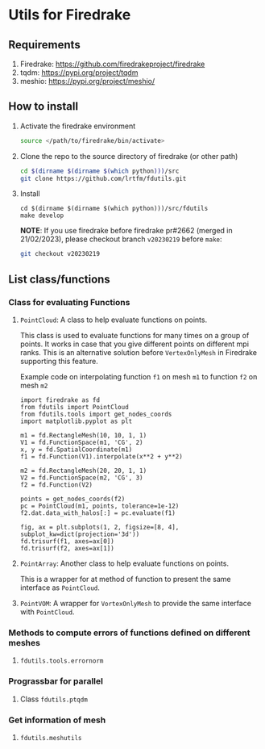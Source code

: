 # Utils for Firedrake

## Requirements 
1. Firedrake: https://github.com/firedrakeproject/firedrake 
2. tqdm: https://pypi.org/project/tqdm 
3. meshio: https://pypi.org/project/meshio/
<!--4. Gmsh: https://pypi.org/project/gmsh -->

## How to install

1. Activate the firedrake environment
    ```bash
    source </path/to/firedrake/bin/activate>
    ```

2. Clone the repo to the source directory of firedrake (or other path)
    ```bash
    cd $(dirname $(dirname $(which python)))/src
    git clone https://github.com/lrtfm/fdutils.git
    ```


3. Install
    ```
    cd $(dirname $(dirname $(which python)))/src/fdutils
    make develop
    ```
    
    __NOTE__: If you use firedrake before firedrake pr#2662 (merged in 21/02/2023), please checkout branch `v20230219` before `make`:
    
    ```bash
    git checkout v20230219
    ```
    
## List class/functions

### Class for evaluating Functions

1. `PointCloud`: A class to help evaluate functions on points.
    
    This class is used to evaluate functions for many times on 
    a group of points. It works in case that you give different points 
    on different mpi ranks. This is an alternative solution before
    `VertexOnlyMesh` in Firedrake supporting this feature.
    
    Example code on interpolating function `f1` on mesh `m1` to function `f2` on mesh `m2` 
    ```
    import firedrake as fd
    from fdutils import PointCloud
    from fdutils.tools import get_nodes_coords
    import matplotlib.pyplot as plt

    m1 = fd.RectangleMesh(10, 10, 1, 1)
    V1 = fd.FunctionSpace(m1, 'CG', 2)
    x, y = fd.SpatialCoordinate(m1)
    f1 = fd.Function(V1).interpolate(x**2 + y**2)

    m2 = fd.RectangleMesh(20, 20, 1, 1)
    V2 = fd.FunctionSpace(m2, 'CG', 3)
    f2 = fd.Function(V2)

    points = get_nodes_coords(f2)
    pc = PointCloud(m1, points, tolerance=1e-12)
    f2.dat.data_with_halos[:] = pc.evaluate(f1)

    fig, ax = plt.subplots(1, 2, figsize=[8, 4], subplot_kw=dict(projection='3d'))
    fd.trisurf(f1, axes=ax[0])
    fd.trisurf(f2, axes=ax[1])
    ```
    
2. `PointArray`: Another class to help evaluate functions on points.
    
    This is a wrapper for at method of function to present the same
    interface as `PointCloud`.
    
3. `PointVOM`: A wrapper for `VortexOnlyMesh` to provide the same interface
    with `PointCloud`.
    
### Methods to compute errors of functions defined on different meshes

1. `fdutils.tools.errornorm`

### Prograssbar for parallel

1. Class `fdutils.ptqdm`

### Get information of mesh

1. `fdutils.meshutils`

